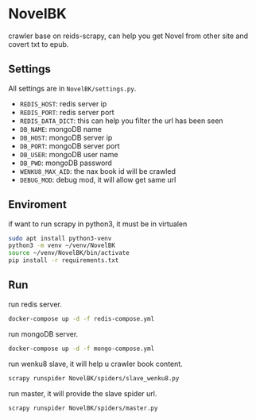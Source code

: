 # NovelBK

crawler base on reids-scrapy, can help you get Novel from other site and covert txt to epub.

## Settings

All settings are in `NovelBK/settings.py`.

* `REDIS_HOST`: redis server ip
* `REDIS_PORT`: redis server port
* `REDIS_DATA_DICT`: this can help you filter the url has been seen
* `DB_NAME`: mongoDB name
* `DB_HOST`: mongoDB server ip
* `DB_PORT`: mongoDB server port
* `DB_USER`: mongoDB user name
* `DB_PWD`: mongoDB password
* `WENKU8_MAX_AID`: the nax book id will be crawled
* `DEBUG_MOD`: debug mod, it will allow get same url

## Enviroment

if want to run scrapy in python3, it must be in virtualen

```bash
sudo apt install python3-venv
python3 -m venv ~/venv/NovelBK
source ~/venv/NovelBK/bin/activate
pip install -r requirements.txt
```

## Run

run redis server.

```bash
docker-compose up -d -f redis-compose.yml
```

run mongoDB server.

```bash
docker-compose up -d -f mongo-compose.yml
```

run wenku8 slave, it will help u crawler book content.

```bash
scrapy runspider NovelBK/spiders/slave_wenku8.py
```

run master, it will provide the slave spider url.

```bash
scrapy runspider NovelBK/spiders/master.py
```
